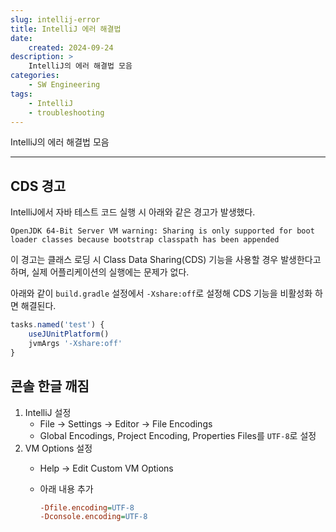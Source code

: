 ```yaml
---
slug: intellij-error
title: IntelliJ 에러 해결법
date:
    created: 2024-09-24
description: >
    IntelliJ의 에러 해결법 모음
categories:
    - SW Engineering
tags:
    - IntelliJ
    - troubleshooting
---
```


IntelliJ의 에러 해결법 모음  

<!-- more -->

---

## CDS 경고

IntelliJ에서 자바 테스트 코드 실행 시 아래와 같은 경고가 발생했다.  

```
OpenJDK 64-Bit Server VM warning: Sharing is only supported for boot loader classes because bootstrap classpath has been appended
```

이 경고는 클래스 로딩 시 Class Data Sharing(CDS) 기능을 사용할 경우 발생한다고 하며, 실제 어플리케이션의 실행에는 문제가 없다.  

아래와 같이 `build.gradle` 설정에서 `-Xshare:off`로 설정해 CDS 기능을 비활성화 하면 해결된다.  

```js
tasks.named('test') {
    useJUnitPlatform()
    jvmArgs '-Xshare:off'
}
```

## 콘솔 한글 깨짐

1. IntelliJ 설정
    - File -> Settings -> Editor -> File Encodings
    - Global Encodings, Project Encoding, Properties Files를 `UTF-8`로 설정
2. VM Options 설정
    - Help -> Edit Custom VM Options
    - 아래 내용 추가

        ```ini
        -Dfile.encoding=UTF-8
        -Dconsole.encoding=UTF-8
        ```